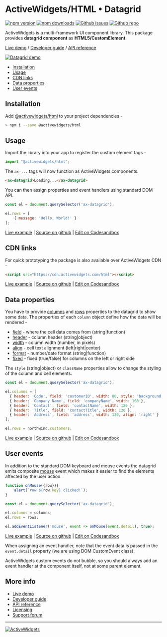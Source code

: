 
### 

# ActiveWidgets/HTML • Datagrid 

[![npm version](https://img.shields.io/npm/v/@activewidgets/html)](https://www.npmjs.com/package/@activewidgets/html "View this project on npm")
[![npm downloads](https://img.shields.io/npm/dm/@activewidgets/html)](https://www.npmjs.com/package/@activewidgets/html "npm package downloads/month")
[![Github issues](https://img.shields.io/github/issues/activewidgets/html)](https://github.com/activewidgets/html/issues "See Github issues")
[![Github repo](https://img.shields.io/github/stars/activewidgets/html?label=GitHub&style=social)](https://github.com/activewidgets/html "Open Github repo")

ActiveWidgets is a multi-framework UI component library. This package provides **datagrid component** as **HTML5/CustomElement**.

[Live demo](https://html.activewidgets.com) / [Developer guide](https://docs.activewidgets.com/guide/) / [API reference](https://docs.activewidgets.com/api/)

[![Datagrid demo](https://cdn.activewidgets.com/assets/screens/demo.png)](https://html.activewidgets.com)

- [Installation](#installation)
- [Usage](#usage)
- [CDN links](#cdn-links)
- [Data properties](#data-properties)
- [User events](#user-events)


## Installation

Add [@activewidgets/html](https://docs.activewidgets.com/api/packages/html/) to your project dependencies -

```sh
> npm i --save @activewidgets/html
```


## Usage

Import the library into your app to register the custom element tags -

```js
import "@activewidgets/html";
```

The `ax-...` tags will now function as ActiveWidgets components.

```html
<ax-datagrid>Loading...</ax-datagrid>
```

You can then assign properties and event handlers using standard DOM API.

```js
const el = document.querySelector('ax-datagrid');

el.rows = [
    { message: 'Hello, World!' }
];
```

[Live example](https://html.activewidgets.com/examples/local/hello-world/) | [Source on github](https://github.com/activewidgets/html/tree/master/examples/hello-world) | [Edit on Codesandbox](https://codesandbox.io/s/github/activewidgets/html/tree/master/examples/hello-world)


## CDN links

For quick prototyping the package is also available over ActiveWidgets CDN -

```html
<script src="https://cdn.activewidgets.com/html"></script>
```

[Live example](https://html.activewidgets.com/examples/local/cdn-es5/) | [Source on github](https://github.com/activewidgets/html/tree/master/examples/cdn-es5) | [Edit on Codesandbox](https://codesandbox.io/s/github/activewidgets/html/tree/master/examples/cdn-es5)


## Data properties

You have to provide [columns](https://docs.activewidgets.com/api/datagrid/columns/) and [rows](https://docs.activewidgets.com/api/datagrid/rows/) properties to the datagrid to show some data. The properties of each `column` object define how the data will be rendered -

- [field](https://docs.activewidgets.com/api/datagrid/columns/#field) - where the cell data comes from (string|function)
- [header](https://docs.activewidgets.com/api/datagrid/columns/#header) - column header (string|object)
- [width](https://docs.activewidgets.com/api/datagrid/columns/#width) - column width (number, in pixels)
- [align](https://docs.activewidgets.com/api/datagrid/columns/#align) - cell text alignment (left|right|center)
- [format](https://docs.activewidgets.com/api/datagrid/columns/#format) - number/date format (string|function)
- [fixed](https://docs.activewidgets.com/api/datagrid/columns/#fixed) - fixed (true/false) for columns on the left or right side

The `style` (string|object) or `className` properties allow to change the styling of the column and cell elements.

```js
const el = document.querySelector('ax-datagrid');

el.columns = [
  { header: 'Code', field: 'customerID', width: 80, style: 'background:#def', fixed: true },
  { header: 'Company Name', field: 'companyName', width: 160 },
  { header: 'Contact', field: 'contactName', width: 120 },
  { header: 'Title', field: 'contactTitle', width: 120 },
  { header: 'Address', field: 'address', width: 120, align: 'right' }
];

el.rows = northwind.customers;
```

[Live example](https://html.activewidgets.com/examples/local/columns/) | [Source on github](https://github.com/activewidgets/html/tree/master/examples/columns) | [Edit on Codesandbox](https://codesandbox.io/s/github/activewidgets/html/tree/master/examples/columns)


## User events

In addition to the standard DOM keyboard and mouse events the datagrid emits composite 
[mouse](https://docs.activewidgets.com/api/datagrid/mouse-event/) event which makes it easier to find the elements affected by the user action.

```js
function onMouse({row}){
    alert(`row ${row.key} clicked!`);
}

const el = document.querySelector('ax-datagrid');

el.columns = columns;
el.rows = rows;

el.addEventListener('mouse', event => onMouse(event.detail), true);
```

[Live example](https://html.activewidgets.com/examples/local/events/) | [Source on github](https://github.com/activewidgets/html/tree/master/examples/events) | [Edit on Codesandbox](https://codesandbox.io/s/github/activewidgets/html/tree/master/examples/events)

When assigning an event handler, note that the event data is passed in the `event.detail` property (we are using DOM CustomEvent class).  

ActiveWidgets custom events do not bubble, so you should always add an event handler at the component itself, not at some parent element.


## More info

- [Live demo](https://react.activewidgets.com) 
- [Developer guide](https://docs.activewidgets.com/guide/) 
- [API reference](https://docs.activewidgets.com/api/)
- [Licensing](https://activewidgets.com/licenses/)
- [Support forum](https://activewidgets.com/messages/)


---

[![ActiveWidgets](https://activewidgets.com/include/logo/aw-logo-40.png)](https://activewidgets.com) 


